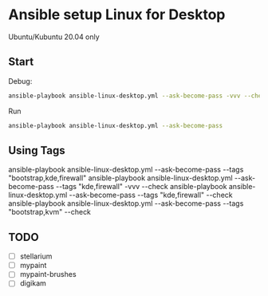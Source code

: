 # Ansible setup Linux for Desktop

Ubuntu/Kubuntu 20.04 only

## Start

Debug:

``` bash
ansible-playbook ansible-linux-desktop.yml --ask-become-pass -vvv --check
```

Run

``` bash
ansible-playbook ansible-linux-desktop.yml --ask-become-pass
```

## Using Tags


ansible-playbook ansible-linux-desktop.yml --ask-become-pass --tags "bootstrap,kde,firewall"
ansible-playbook ansible-linux-desktop.yml --ask-become-pass --tags "kde,firewall" -vvv --check
ansible-playbook ansible-linux-desktop.yml --ask-become-pass --tags "kde,firewall" --check
ansible-playbook ansible-linux-desktop.yml --ask-become-pass --tags "bootstrap,kvm" --check

## TODO

- [ ] stellarium
- [ ] mypaint
- [ ] mypaint-brushes
- [ ] digikam